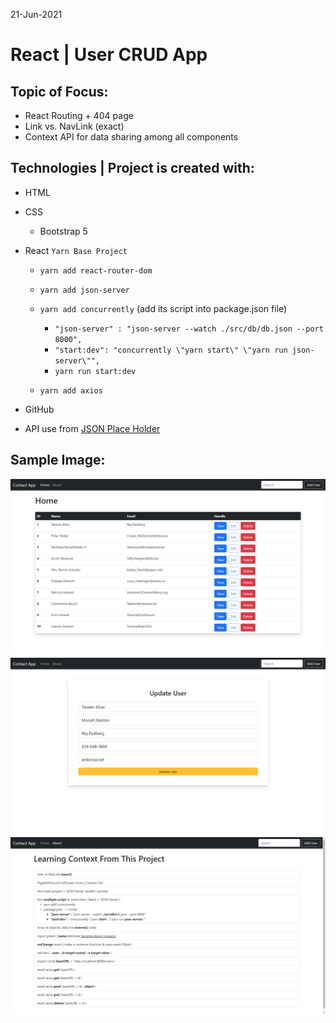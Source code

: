 21-Jun-2021

# React | User CRUD App 
<!-- <|> [`Live Link`](www)  -->

## Topic of Focus:
* React Routing + 404 page
* Link vs. NavLink (exact)
* Context API for data sharing among all components

## Technologies | Project is created with: 
* HTML 
* CSS 
    - Bootstrap 5 

* React `Yarn Base Project`
    - `yarn add react-router-dom`
    - `yarn add json-server`
    - `yarn add concurrently` (add its script into package.json file)
        - `"json-server" : "json-server --watch ./src/db/db.json --port 8000",`
        - `"start:dev": "concurrently \"yarn start\" \"yarn run json-server\"",`
        - `yarn run start:dev`
 
    - `yarn add axios`

* GitHub
* API use from [JSON Place Holder](https://jsonplaceholder.typicode.com/users)


## Sample Image:
<img src='./src/img/01.png'/>
<img src='./src/img/02.png'/>
<img src='./src/img/03.png'/>